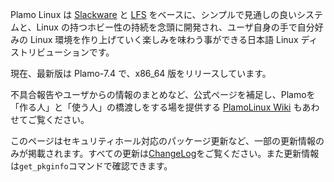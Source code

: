 Plamo Linux は [Slackware](http://www.slackware.com/) と [LFS](https://www.linuxfromscratch.org) をベースに、シンプルで見通しの良いシステムと、Linux の持つホビー性の持続を念頭に開発され、ユーザ自身の手で自分好みの Linux 環境を作り上げていく楽しみを味わう事ができる日本語 Linux ディストリビューションです。

現在、最新版は Plamo-7.4 で、x86_64 版をリリースしています。

不具合報告やユーザからの情報のまとめなど、公式ページを補足し、Plamoを「作る人」と「使う人」の橋渡しをする場を提供する [PlamoLinux Wiki](http://plamo.linet.gr.jp/) もあわせてご覧ください。

このページはセキュリティホール対応のパッケージ更新など、一部の更新情報のみが掲載されます。すべての更新は[ChangeLog](https://repository.plamolinux.org/pub/linux/Plamo/Plamo-7.x/x86_64/ChangeLog)をご覧ください。また更新情報は`get_pkginfo`コマンドで確認できます。
